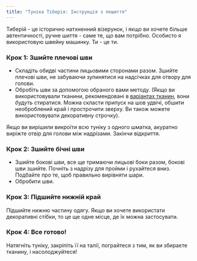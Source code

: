 ```yaml
---
title: "Туніка Тіберія: Інструкція з пошиття"
---
```


<Note>

Тиберій - це історично натхненний візерунок, і якщо ви хочете більше автентичності, ручне шиття - саме те, що вам потрібно. Особисто я використовую швейну машинку. Ти - це ти.

</Note>

### Крок 1: Зшийте плечові шви

- Складіть обидві частини лицьовими сторонами разом. Зшийте плечові шви, не забуваючи зупинятися на надсічках для отвору для голови.
- Обробіть шви за допомогою обраного вами методу. (Якщо ви використовували тканини, рекомендовані в [варіантах тканин](/docs/designs/tiberius/fabric), вони _будуть_ стиратися. Можна скласти припуск на шов удвічі, обшити необроблений край і прострочити зверху. Ви також можете використовувати декоративну строчку).

<Note>

Якщо ви вирішили викроїти всю туніку з одного шматка, акуратно виріжте отвір для голови між надрізами. Закінчи відкриття.

</Note>

### Крок 2: Зшийте бічні шви

- Зшийте бокові шви, все ще тримаючи лицьові боки разом, бокові шви зшийте. Почніть з надрізу для пройми і рухайтеся вниз. Подбайте про те, щоб правильно вирівняти шари.
- Обробити шви.

### Крок 3: Підшийте нижній край

Підшийте нижню частину одягу. Якщо ви хочете використати декоративні стібки, то це ще одне місце, де їх можна застосувати.

### Крок 4: Все готово!

Натягніть туніку, закріпіть її на талії, пограйтеся з тим, як ви збираєте тканину, і насолоджуйтеся!
